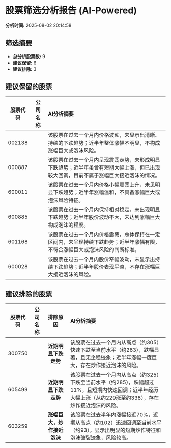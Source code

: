 # 股票筛选分析报告 (AI-Powered)

**分析时间:** 2025-08-02 20:14:58

## 筛选摘要

- **总分析股票数:** 9
- **建议保留:** 6
- **建议排除:** 3

## 建议保留的股票

| 股票代码 | 公司名称 | AI分析摘要 |
|:---:|:---:|:---|
| 002138 |  | 该股票在过去一个月内价格波动，未显示出清晰、持续的下跌趋势；近半年整体涨幅不明显，不构成涨幅巨大或泡沫风险。 |
| 000887 |  | 该股票在过去一个月内呈现震荡走势，未形成明显下跌趋势；近半年虽曾有短期大幅上涨，但已出现较大回调，目前不属于涨幅巨大接近泡沫的情况。 |
| 600011 |  | 该股票在过去一个月内价格小幅震荡上升，未见明显下跌趋势；近半年涨幅温和，不具备涨幅巨大或泡沫风险特征。 |
| 600885 |  | 该股票在过去一个月内保持相对稳定，未出现明显下跌趋势；近半年股价波动不大，未达到涨幅巨大构成泡沫的程度。 |
| 601168 |  | 该股票在过去一个月内价格震荡，总体保持在一定区间内，未呈现持续下跌趋势；近半年涨幅有限，不符合涨幅巨大或泡沫风险的判断标准。 |
| 600028 |  | 该股票在过去一个月内股价窄幅波动，未显示出持续下跌趋势；近半年股价表现平淡，不存在涨幅巨大接近泡沫的风险。 |

## 建议排除的股票

| 股票代码 | 公司名称 | 排除原因 | AI分析摘要 |
|:---:|:---:|:---:|:---|
| 300750 |  | **近期明显下跌走势** | 该股票在过去一个月内从高点（约305）快速下跌至当前水平（约263），跌幅显著，且无企稳迹象；近半年涨幅一度巨大，存在炒作接近泡沫的风险。 |
| 605499 |  | **近期明显下跌走势** | 该股票在过去一个月内从高点（约325）下跌至当前水平（约285），跌幅超过11%，且短期内快速回调；近半年经历大幅上涨（从约229涨至约338），存在炒作接近泡沫的风险。 |
| 603259 |  | **涨幅巨大，炒作接近泡沫** | 该股票在过去半年内涨幅接近70%，近期从高点（约102）迅速回调至当前水平（约93），显示出明显的短期炒作特征和泡沫破裂迹象，风险较高。 |

